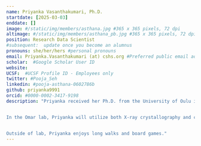 ```yaml
---
name: Priyanka Vasanthakumari, Ph.D.
startdate: [2025-03-03]
enddate: []
image: #/static/img/members/asthana.jpg #365 x 365 pixels, 72 dpi
altimage: #/static/img/members/asthana_pb.jpg #365 x 365 pixels, 72 dpi
position: Research Data Scientist
#subsequent:  update once you become an alumnus
pronouns: she/her/hers #personal pronouns
email: Priyanka.Vasanthakumari (at) cshs.org #Preferred public email address
scholar:  #Google Scholar User ID
website:
UCSF:  #UCSF Profile ID - Employees only
twitter: #Pooja_Seh
linkedin: #pooja-asthana-0602786b
github: priyanka9991
orcid: #0000-0002-3417-9198
description: "Priyanka received her Ph.D. from the University of Oulu in Finland. Her thesis  focused on the structural characterization of mycobacterial membrane proteins using X-ray crystallography and small angle X-ray scattering (SAXS).


In the Omar lab, Priyanka will utilize both X-ray crystallography and cryo-EM to study the drug complexes of tubulin and understand the molecular mechanism of resistance of anti-parasitic drugs.


Outside of lab, Priyanka enjoys long walks and board games."
---
```

